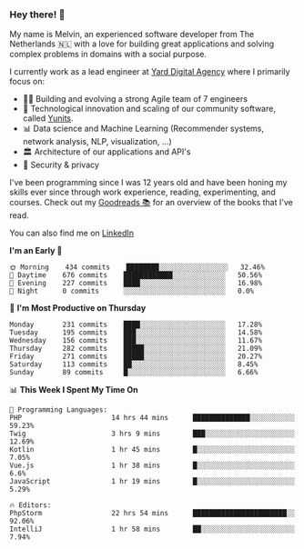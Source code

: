 ### Hey there! 👋

My name is Melvin, an experienced software developer from The Netherlands 🇳🇱 with a love for building great applications and solving complex problems in domains with a social purpose. 

I currently work as a lead engineer at [Yard Digital Agency](https://github.com/yardinternet) where I primarily focus on:

* 👏🏼 Building and evolving a strong Agile team of 7 engineers
* 🚀 Technological innovation and scaling of our community software, called [Yunits](https://www.yunits.com/).
* 📊 Data science and Machine Learning (Recommender systems, network analysis, NLP, visualization, ...)
* 🏛 Architecture of our applications and API's
* 🔐 Security & privacy

I've been programming since I was 12 years old and have been honing my skills ever since through work experience, reading, experimenting, and courses.
Check out my [Goodreads 📚](https://goodreads.com/melvinkoopmans) for an overview of the books that I've read. 

You can also find me on [LinkedIn](https://www.linkedin.com/in/melvinkoopmans)

<!--START_SECTION:waka-->
**I'm an Early 🐤** 

```text
🌞 Morning    434 commits    ████████░░░░░░░░░░░░░░░░░   32.46% 
🌆 Daytime    676 commits    ████████████░░░░░░░░░░░░░   50.56% 
🌃 Evening    227 commits    ████░░░░░░░░░░░░░░░░░░░░░   16.98% 
🌙 Night      0 commits      ░░░░░░░░░░░░░░░░░░░░░░░░░   0.0%

```
📅 **I'm Most Productive on Thursday** 

```text
Monday       231 commits    ████░░░░░░░░░░░░░░░░░░░░░   17.28% 
Tuesday      195 commits    ███░░░░░░░░░░░░░░░░░░░░░░   14.58% 
Wednesday    156 commits    ███░░░░░░░░░░░░░░░░░░░░░░   11.67% 
Thursday     282 commits    █████░░░░░░░░░░░░░░░░░░░░   21.09% 
Friday       271 commits    █████░░░░░░░░░░░░░░░░░░░░   20.27% 
Saturday     113 commits    ██░░░░░░░░░░░░░░░░░░░░░░░   8.45% 
Sunday       89 commits     █░░░░░░░░░░░░░░░░░░░░░░░░   6.66%

```


📊 **This Week I Spent My Time On** 

```text
💬 Programming Languages: 
PHP                      14 hrs 44 mins      ██████████████░░░░░░░░░░░   59.23% 
Twig                     3 hrs 9 mins        ███░░░░░░░░░░░░░░░░░░░░░░   12.69% 
Kotlin                   1 hr 45 mins        █░░░░░░░░░░░░░░░░░░░░░░░░   7.05% 
Vue.js                   1 hr 38 mins        █░░░░░░░░░░░░░░░░░░░░░░░░   6.6% 
JavaScript               1 hr 19 mins        █░░░░░░░░░░░░░░░░░░░░░░░░   5.29%

🔥 Editors: 
PhpStorm                 22 hrs 54 mins      ███████████████████████░░   92.06% 
IntelliJ                 1 hr 58 mins        ██░░░░░░░░░░░░░░░░░░░░░░░   7.94%

```


<!--END_SECTION:waka-->
